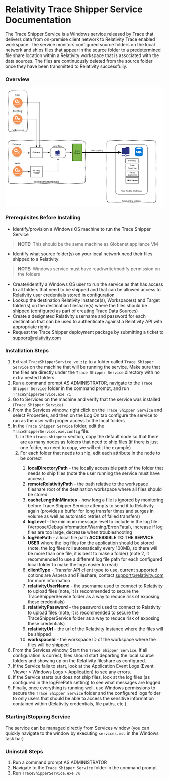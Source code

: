 # Relativity Trace Shipper Service Documentation

The Trace Shipper Service is a Windows service released by Trace that delivers data from on-premise client network to Relativity Trace enabled workspace.  The service monitors configured source folders on the local network and ships files that appear in the source folder to a predetermined file share location within a Relativity workspace that is associated with the data sources. The files are continuously deleted from the source folder once they have been transmitted to Relativity successfully. 

### Overview

![TraceShipperOverview](media/TraceShipperOverview.png)


### Prerequisites Before Installing

- Identify/provision a Windows OS machine to run the Trace Shipper Service
> **NOTE:** This should be the same machine as Globanet appliance VM
- Identify what source folder(s) on your local network need their files shipped to a Relativity
> **NOTE:** Windows service must have read/write/modify permission on the folders
- Create/identify a Windows OS user to run the service as that has access to all folders that need to be shipped and that can be allowed access to Relativity user credentials stored in configuration
- Lookup the destination Relativity Instance(s), Workspace(s) and Target folder(s) on the destination fileshare(s) where the files should be shipped (configured as part of creating Trace Data Sources)
- Create a designated Relativity username and password for each destination that can be used to authenticate against a Relativity API with appropriate rights
- Request the Trace Shipper deployment package by submitting a ticket to support@relativity.com

### Installation Steps

1. Extract `TraceShipperService_vx.zip` to a folder called `Trace Shipper Service` on the machine that will be running the service. Make sure that the files are directly under the `Trace Shipper Service` directory with no extra nested folders.
2. Run a command prompt AS ADMINISTRATOR, navigate to the `Trace Shipper Service` folder in the command prompt, and run `TraceShipperService.exe /i`
3. Go to Services on the machine and verify that the service was installed (`Trace Shipper Service`)
4. From the Services window, right click on the `Trace Shipper Service` and select Properties, and then on the Log On tab configure the service to run as the user with proper access to the local folders
5. In the `Trace Shipper Service` folder, edit the `TraceShipperService.exe.config` file. 
   1. In the `<trace.shipper>` section, copy the default <add> node so that there are as many nodes as folders that need to ship files (if there is just one folder, no need to copy, we will edit the example)
   2. For each folder that needs to ship, edit each attribute in the <add> node to be correct
      1. **localDirectoryPath** - the locally accessible path of the folder that needs to ship files (note the user running the service must have access)
      2. **remoteRelativityPath** - the path relative to the workspace fileshare root of the destination workspace where all files should be stored
      3. **cacheLengthInMinutes** - how long a file is ignored by monitoring before Trace Shipper Service attempts to send it to Relativity again (provides a buffer for long transfer times and surges in volume as well as automatic retries of failed transfers)
      4. **logLevel** - the minimum message level to include in the log file (Verbose/Debug/Information/Warning/Error/Fatal), increase if log files are too large, decrease when troubleshooting
      5. **logFilePath** - a local file path **ACCESSIBLE TO THE SERVICE USER** where the log files for the application should be stored (note, the log files roll automatically every 100MB, so there will be more than one file, it is best to make a folder) (note 2, it recommended to use a different log file path for each configured local folder to make the logs easier to read)
      6. **clientType** - Transfer API client type to use, current supported options are Aspera and Fileshare, contact support@relativity.com for more information
      7. **relativityUserName** - the username used to connect to Relativity to upload files (note, it is recommended to secure the TraceShipperService folder as a way to reduce risk of exposing these credentials)
      8. **relativityPassword** - the password used to connect to Relativity to upload files (note, it is recommended to secure the TraceShipperService folder as a way to reduce risk of exposing these credentials)
      9. **relativityUrl** - the url of the Relativity Instance where the files will be shipped
      10. **workspaceId** - the workspace ID of the workspace where the files will be shipped
6. From the Services window, Start the `Trace Shipper Service`. If all configuration is correct, files should start departing the local source folders and showing up on the Relativity fileshare as configured.
7. If the Service fails to start, look at the Application Event Logs (Event Viewer > Windows Logs > Application) to see any errors.
8. If the Service starts but does not ship files, look at the log files (as configured in the logFilePath setting) to see what messages are logged.
9. Finally, once everything is running well, use Windows permissions to secure the `Trace Shipper Service` folder and the configured logs folder to only users that should be able to access the sensitive information contained within (Relativity credentials, file paths, etc.).

### Starting/Stopping Service
The service can be managed directly from Services window (you can quickly navigate to the window by executing `services.msc` in the Windows task bar)

### Uninstall Steps

1. Run a command prompt AS ADMINISTRATOR
2. Navigate to the `Trace Shipper Service` folder in the command prompt
3. Run `TraceShipperService.exe /u`
